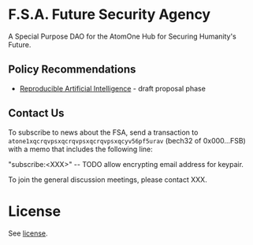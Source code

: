 # F.S.A. Future Security Agency

A Special Purpose DAO for the AtomOne Hub for Securing Humanity's Future.

## Policy Recommendations

 * [Reproducible Artificial Intelligence](proposals/001-reproducible-ai.md) - draft proposal phase

## Contact Us

To subscribe to news about the FSA, send a transaction to
`atone1xqcrqvpsxqcrqvpsxqcrqvpsxqcyv56pf5urav` (bech32 of 0x000...FSB) with a memo
that includes the following line:

"subscribe:\<XXX\>" -- TODO allow encrypting email address for keypair.

To join the general discussion meetings, please contact XXX.

# License

See [license](./LICENSE.md).

